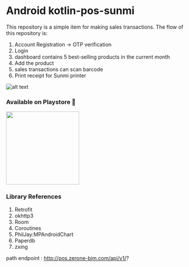 # Android kotlin-pos-sunmi
This repository is a simple item for making sales transactions.
The flow of this repository is:
1. Account Registration -> OTP verification
2. Login
3. dashboard contains 5 best-selling products in the current month
4. Add the product
5. sales transactions can scan barcode
6. Print receipt for Sunmi printer

![alt text](https://lh3.googleusercontent.com/ix39uRFov0SH5nDJq_eZJT-tT0IGLQMRqCYG8Yv0QQNA0b2x8iQmg67huS5U78w42yU=w1536-h760-rw)

### Available on Playstore 🎉
<a href="https://play.google.com/store/apps/details?id=com.zerone.zerone_pos"><img src="https://locations.massageenvy.com/images/google-play-badge.png" width="200"/></a>
#### 

### Library References
1. Retrofit
2. okhttp3
3. Room
4. Coroutines
5. PhilJay:MPAndroidChart
6. Paperdb
7. zxing

path endpoint : http://pos.zerone-bjm.com/api/v1/?
